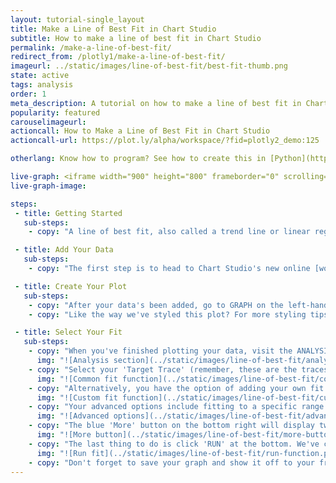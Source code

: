 ```yaml
---
layout: tutorial-single_layout
title: Make a Line of Best Fit in Chart Studio
subtitle: How to make a line of best fit in Chart Studio
permalink: /make-a-line-of-best-fit/
redirect_from: /plotly1/make-a-line-of-best-fit/
imageurl: ../static/images/line-of-best-fit/best-fit-thumb.png
state: active
tags: analysis
order: 1
meta_description: A tutorial on how to make a line of best fit in Chart Studio.
popularity: featured
carouselimageurl:
actioncall: How to Make a Line of Best Fit in Chart Studio
actioncall-url: https://plot.ly/alpha/workspace/?fid=plotly2_demo:125

otherlang: Know how to program? See how to create this in [Python](https://plot.ly/python/#fitting-tools).

live-graph: <iframe width="900" height="800" frameborder="0" scrolling="no" src="https://plot.ly/~plotly2_demo/125.embed"></iframe>
live-graph-image:

steps:
 - title: Getting Started
   sub-steps:
    - copy: "A line of best fit, also called a trend line or linear regression, is a straight line drawn on a graph that best represents the data on a plot. This line passes through some of the points, all of the points, or none of the points. It can be used to make predictions or to show trends in data. It's a pretty cool feature to add to your plots, so let's get started!"

 - title: Add Your Data
   sub-steps:
    - copy: "The first step is to head to Chart Studio's new online [workspace](https://plot.ly/create/line-of-best-fit/) and [add your data](http://help.plot.ly/add-data-to-the-plotly-grid/)."

 - title: Create Your Plot
   sub-steps:
    - copy: "After your data's been added, go to GRAPH on the left-hand side, then 'Create'. Choose your 'Chart type', and add your traces using the X and Y dropdown (this section is different depending on the chart type)."
    - copy: "Like the way we've styled this plot? For more styling tips, see [this](http://help.plot.ly/style-your-plots/) tutorial!"

 - title: Select Your Fit
   sub-steps:
    - copy: "When you've finished plotting your data, visit the ANALYSIS section on the left-hand side of your workspace. Click on the blue '+ Analysis' button, then click on the dropdown menu and select 'Fit'."
      img: "![Analysis section](../static/images/line-of-best-fit/analysis-section.png)"
    - copy: "Select your 'Target Trace' (remember, these are the traces you've set up earlier). You'll then have to select the function you want under 'Function Family'. The dropdown menu has a few to choose from including linear, quadratic, polynomial, and exponential to name a few."
      img: "![Common fit function](../static/images/line-of-best-fit/common-fit-function.png)"
    - copy: "Alternatively, you have the option of adding your own fit function by selecting 'Custom fit function' and entering it in the field. You can also enter your parameters in the 'Constant Estimates' fields."
      img: "![Custom fit function](../static/images/line-of-best-fit/custom-fit-function.png)"
    - copy: "Your advanced options include fitting to a specific range and/or displaying your fit over a specific range."
      img: "![Advanced options](../static/images/line-of-best-fit/advanced-options.png)"
    - copy: "The blue 'More' button on the bottom right will display two output options. You have the choice of setting your output with evenly spaced points and using the slider to enter your points, or your points matching your X data."
      img: "![More button](../static/images/line-of-best-fit/more-button.png)"
    - copy: "The last thing to do is click 'RUN' at the bottom. We've chosen the 'Linear' function, and this is what our plot looks like with the line of best fit."
      img: "![Run fit](../static/images/line-of-best-fit/run-function.png)"
    - copy: "Don't forget to save your graph and show it off to your friends by sharing it. For more information on how to save, share, and export, visit [this](http://help.plot.ly/save-share-and-export-in-plotly/) page!"
---
```

